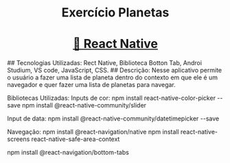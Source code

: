 <h1 align="center"> Exercício Planetas</h1>
<h1 align="center">
    <a href="https://reactnative.dev/">🔗 React Native</a>
   
</h1>
## Tecnologias Utilizadas: Rect Native, Biblioteca Botton Tab, Androi Studium, VS code, JavaScript, CSS.
## Descrição: Nesse aplicativo permite o usuário a fazer uma lista de planeta dentro do contexto em que ele é um navegador e quer fazer uma lista de planetas para navegar.

Bibliotecas Utilizadas:
Inputs de cor:
npm install react-native-color-picker --save
npm install @react-native-community/slider

Input de data:
npm install @react-native-community/datetimepicker --save

Navegação:
npm install @react-navigation/native
npm install react-native-screens react-native-safe-area-context

npm install @react-navigation/bottom-tabs
